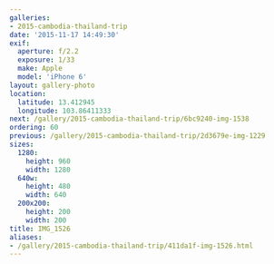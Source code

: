 ```yaml
---
galleries:
- 2015-cambodia-thailand-trip
date: '2015-11-17 14:49:30'
exif:
  aperture: f/2.2
  exposure: 1/33
  make: Apple
  model: 'iPhone 6'
layout: gallery-photo
location:
  latitude: 13.412945
  longitude: 103.86411333
next: /gallery/2015-cambodia-thailand-trip/6bc9240-img-1538
ordering: 60
previous: /gallery/2015-cambodia-thailand-trip/2d3679e-img-1229
sizes:
  1280:
    height: 960
    width: 1280
  640w:
    height: 480
    width: 640
  200x200:
    height: 200
    width: 200
title: IMG_1526
aliases:
- /gallery/2015-cambodia-thailand-trip/411da1f-img-1526.html
---
```


